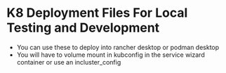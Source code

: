 # K8 Deployment Files For Local Testing and Development

* You can use these to deploy into rancher desktop or podman desktop
* You will have to volume mount in kubconfig in the service wizard container or use an incluster_config
